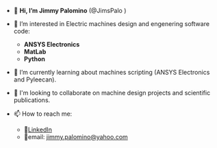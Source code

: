 - 👋 **Hi, I’m Jimmy Palomino** (@JimsPalo )


- 👀 I’m interested in Electric machines design and engenering software code:
  - **ANSYS Electronics**
  - **MatLab**
  - **Python**
- 🌱 I’m currently learning about machines scripting (ANSYS Electronics and Pyleecan).
- 💞️ I'm looking to collaborate on machine design projects and scientific publications.
- 📫 How to reach me:
  * 🔗[LinkedIn](https://www.linkedin.com/in/jimmypalomino/)
  * 📧email: jimmy.palomino@yahoo.com

